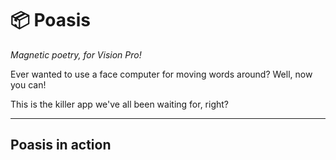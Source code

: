 # 📦 Poasis

*Magnetic poetry, for Vision Pro!*

Ever wanted to use a face computer for moving words around? Well, now you can!

This is the killer app we've all been waiting for, right?

---
## Poasis in action

[](/assets/screenshot1.jpg)

[](/assets/intro.gif)

[](./assets/demo.gif)
